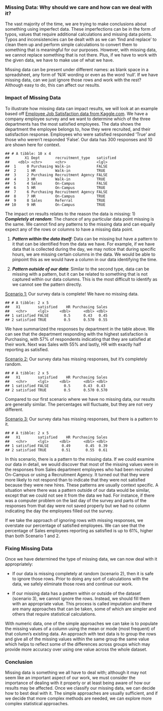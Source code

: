 ### Missing Data: Why should we care and how can we deal with it?

The vast majority of the time, we are trying to make conclusions about
something using imperfect data. These imperfections can be in the form
of typos, values that require additional calculations and missing data
points. Typos and inconsistencies can be dealt with as we can ‘find and
replace’ to clean them up and perform simple calculations to convert
them to something that is meaningful for our purposes. However, with
missing data, we cannot replace something that is not there. Plus, if we
have to work with the given data, we have to make use of what we have.

Missing data can be present under different names: as blank space in a
spreadsheet, any form of ‘N/A’ wording or even as the word ‘null’. If we
have missing data, can we just ignore those rows and work with the rest?
Although easy to do, this can affect our results.

### Impact of Missing Data

To illustrate how missing data can impact results, we will look at an
example based off [Employee Job Satisfaction data from
Kaggle.com](https://www.kaggle.com/mohamedharris/employee-satisfaction-index-dataset).
We have a company employee survey and we want to determine which of the
three departments has the most satisfied employees. The data shows the
department the employee belongs to, how they were recruited, and their
satisfaction response. Employees who were satisfied responded ‘True’ and
those who weren’t responded ‘False’. Our data has 300 responses and 10
are shown here for context.

    ## # A tibble: 10 x 4
    ##       X1 Dept       recruitment_type   satisfied
    ##    <dbl> <chr>      <chr>              <lgl>    
    ##  1     0 Purchasing Walk-in            FALSE    
    ##  2     1 HR         Walk-in            TRUE     
    ##  3     2 Purchasing Recruitment Agency FALSE    
    ##  4     3 HR         Walk-in            TRUE     
    ##  5     4 Sales      On-Campus          FALSE    
    ##  6     5 HR         On-Campus          TRUE     
    ##  7     6 Purchasing Recruitment Agency FALSE    
    ##  8     7 HR         On-Campus          TRUE     
    ##  9     8 Sales      Referral           TRUE     
    ## 10     9 HR         On-Campus          TRUE

The impact on results relates to the reason the data is missing: 1)
***Completely at random***: The chance of any particular data point
missing is the same. We cannot find any patterns to the missing data and
can equally expect any of the rows or columns to have a missing data
point.

1.  ***Pattern within the data itself***: Data can be missing but have a
    pattern to it that can be identified from the data we have. For
    example, if we have data that is collected during the day, we may
    notice that during specific hours, we are missing certain columns in
    the data. We would be able to pinpoint this as we would have a
    column in our data identifying the time.

2.  ***Pattern outside of our data***: Similar to the second type, data
    can be missing with a pattern, but it can be related to something
    that is not captured within our data columns. This is the most
    difficult to identify as we cannot see the pattern directly.

<u>Scenario 1:</u> Our survey data is complete! We have no missing data.

    ## # A tibble: 2 x 5
    ##   X1        satisfied    HR Purchasing Sales
    ##   <chr>     <lgl>     <dbl>      <dbl> <dbl>
    ## 1 satisfied FALSE       0.5      0.43   0.45
    ## 2 satisfied TRUE        0.5      0.570  0.55

We have summarized the responses by department in the table above. We
can see that the department responding with the highest satisfaction is
Purchasing, with 57% of respondents indicating that they are satisfied
at their work. Next was Sales with 55% and lastly, HR with exactly half
reporting as satisfied.

<u>Scenario 2:</u> Our survey data has missing responses, but it’s
completely random.

    ## # A tibble: 2 x 5
    ##   X1        satisfied    HR Purchasing Sales
    ##   <chr>     <lgl>     <dbl>      <dbl> <dbl>
    ## 1 satisfied FALSE       0.5      0.43  0.43 
    ## 2 satisfied TRUE        0.5      0.570 0.570

Compared to our first scenario where we have no missing data, our
results are generally similar. The percentages will fluctuate, but they
are not very different.

<u>Scenario 3:</u> Our survey data has missing responses, but there is a
pattern to it.

    ## # A tibble: 2 x 5
    ##   X1        satisfied    HR Purchasing Sales
    ##   <chr>     <lgl>     <dbl>      <dbl> <dbl>
    ## 1 satisfied FALSE      0.49       0.45  0.39
    ## 2 satisfied TRUE       0.51       0.55  0.61

In this scenario, there is a pattern to the missing data. If we could
examine our data in detail, we would discover that most of the missing
values were in the responses from Sales department employees who had
been recruited On-Campus or using a Recruitment Agency. It turned out
that they were more likely to not respond than to indicate that they
were not satisfied because they were new hires. These patterns are
usually context specific. A situation where there was a pattern outside
of our data would be similar, except that we could not see it from the
data we had. For instance, if there was a computer problem on the last
day of the survey and parts of the responses from that day were not
saved properly but we had no column indicating the day the employees
filled out the survey.

If we take the approach of ignoring rows with missing responses, we
overstate our percentage of satisfied employees. We can see that the
percentage of Sales employees reporting as satisfied is up to 61%,
higher than both Scenario 1 and 2.

### Fixing Missing Data

Once we have determined the type of missing data, we can now deal with
it appropriately:

-   If our data is missing completely at random (scenario 2), then it is
    safe to ignore those rows. Prior to doing any sort of calculations
    with the data, we safely eliminate those rows and continue our work.

-   If our missing data has a pattern within or outside of the dataset
    (scenario 3), we cannot ignore the rows. Instead, we should fill
    them with an appropriate value. This process is called imputation
    and there are many approaches that can be taken, some of which are
    simpler and others that require statistical calculations.

With numeric data, one of the simple approaches we can take is to
populate the missing values of a column using the mean or mode (most
frequent) of that column’s existing data. An approach with text data is
to group the rows and give all of the missing values within the same
group the same value which helps to reflect some of the differences
across groups which may provide more accuracy over using one value
across the whole dataset.

### Conclusion

Missing data is something we all have to deal with; although it may not
seem like an important aspect of our work, we must consider the
importance of dealing with it properly or at least being aware of how
our results may be affected. Once we classify our missing data, we can
decide how to best deal with it. The simple approaches are usually
sufficient, and if we decide that more complex methods are needed, we
can explore more complex statistical approaches.
